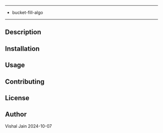 **********************************************
* bucket-fill-algo
**********************************************

## Description

## Installation

## Usage

## Contributing

## License

## Author
Vishal Jain
2024-10-07
